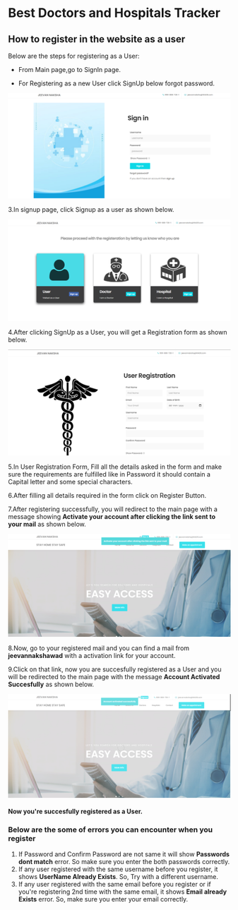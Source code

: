 # Best Doctors and Hospitals Tracker

## **How to register in the website as a user**

Below are the steps for registering as a User:

* From Main page,go to SignIn page.

* For Registering as a new User click SignUp below forgot password.

![SignIn Page](images/Signin.png)

3.In signup page, click Signup as a user as shown below.

![User SignUp](images/user_signup.png)

4.After clicking SignUp as a User, you will get a Registration form as shown below.

![User Form](images/user_form.png)

5.In User Registration Form, Fill all the details asked in the form and make sure the requirements are fulfilled like in Password it should contain a Capital letter and some special characters.

6.After filling all details required in the form click on Register Button.

7.After registering successfully, you will redirect to the main page with a message showing **Activate your account after clicking the link sent to your mail** as shown below.

![message](images/message.png)

8.Now, go to your registered mail and you can find a mail from **jeevannakshawad** with a activation link for your account.

9.Click on that link, now you are succesfully registered as a User and you will be redirected to the main page with the message **Account Activated Succesfully** as shown below.

![ConfirmMessage](images/confirm_message.png)

#### **Now you're succesfully registered as a User.**

### **Below are the some of errors you can encounter when you register**
1. If Password and Confirm Password are not same it will show **Passwords dont match** error. So make sure you enter the both passwords correctly.
2. If any user registered with the same username before you register, it shows **UserName Already Exists**. So, Try with a different username.
3. If any user registered with the same email before you register or if you're registering 2nd time with the same email, it shows **Email already Exists** error. So, make sure you enter your email correctly.



